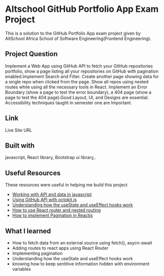 # Altschool GitHub Portfolio App Exam Project

This is a solution to the GitHub Portfolio App exam project given by AltSchool Africa School of Software Engineering(Frontend Engineering).

## Project Question

Implement a Web App using GitHub API to fetch your GitHub repositories portfolio, show a page listing all your repositories on GitHub with pagination enabled.Implement Search and Filter. Create another page showing data for a single repo when clicked from the page. Show all repos using nested routes while using all the necessary tools in React. Implement an Error Boundary (show a page to test the error boundary), a 404 page (show a page to test the 404 page).Good Layout, UI, and Designs are essential. Accessibility techniques taught in semester one are Important.

## Link

Live Site URL

## Built with

javascript, React library, Bootstrap ui library,.

## Useful Resources

These resources were useful in helping me build this project

- [Working with API and data in javascript](https://youtu.be/tc8DU14qX6I?si=P54VyX17NC1BA9t_)
- [Using GitHub API with octokit.js](https://docs.github.com/en/rest/guides/scripting-with-the-rest-api-and-javascript?apiVersion=2022-11-28)
- [Understanding how the useState and useEffect hooks work](https://react.dev/)
- [How to use React router and nested routing](https://www.robinwieruch.de/react-router-nested-routes/)
- [How to implement Pagination in Reactjs](https://youtu.be/Z5lasJ7hems?si=ZzsGD3UDLBNfAal1)

## What I learned

- How to fetch data from an external source using fetch(), asycn-await
- Adding routes to react apps using React Router
- Implementing pagination
- Understanding how the useState and useEffect hooks work
- knowing how to keep sentitive information hidden with environment variables
